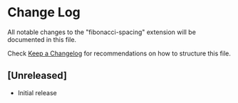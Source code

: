 # Change Log

All notable changes to the "fibonacci-spacing" extension will be documented in this file.

Check [Keep a Changelog](http://keepachangelog.com/) for recommendations on how to structure this file.

## [Unreleased]

- Initial release